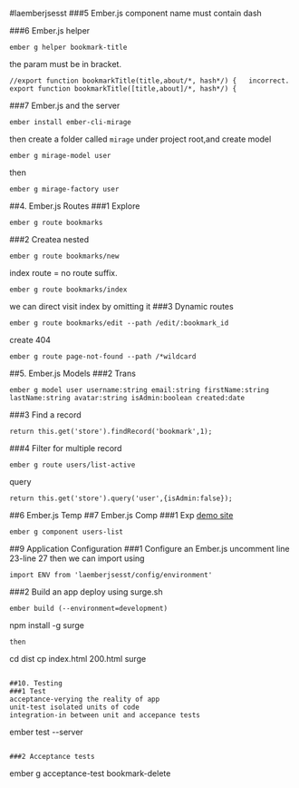 #laemberjsesst
###5 Ember.js component
name must contain dash

###6 Ember.js helper
```
ember g helper bookmark-title
```
the param must be in bracket.
```
//export function bookmarkTitle(title,about/*, hash*/) {   incorrect.
export function bookmarkTitle([title,about]/*, hash*/) {
```
###7 Ember.js and the server
```
ember install ember-cli-mirage
```
then create a folder called `mirage` under project root,and create model
```
ember g mirage-model user
```
then
```
ember g mirage-factory user
```

##4. Ember.js Routes
###1 Explore
```
ember g route bookmarks
```
###2 Createa nested
```
ember g route bookmarks/new
```
index route = no route suffix.
```
ember g route bookmarks/index
```
we can direct visit index by omitting it
###3 Dynamic routes
```
ember g route bookmarks/edit --path /edit/:bookmark_id
```
create 404
```
ember g route page-not-found --path /*wildcard
```
##5. Ember.js Models
###2 Trans
```
ember g model user username:string email:string firstName:string lastName:string avatar:string isAdmin:boolean created:date
```
###3 Find a record
```
return this.get('store').findRecord('bookmark',1);
```
###4 Filter for multiple record
```
ember g route users/list-active
```
query
```
return this.get('store').query('user',{isAdmin:false});
```

##6 Ember.js Temp
##7 Ember.js Comp
###1 Exp
[demo site](http://indexiatech.github.io/ember-components)
```
ember g component users-list
```
##9 Application Configuration
###1 Configure an Ember.js 
uncomment
line 23-line 27
then we can import using
```
import ENV from 'laemberjsesst/config/environment'
```

###2 Build an app
deploy using surge.sh
```
ember build (--environment=development)
```
npm install -g surge
```
then
```
cd dist
cp index.html 200.html
surge
```

##10. Testing
###1 Test
acceptance-verying the reality of app  
unit-test isolated units of code  
integration-in between unit and accepance tests

```
ember test --server
```

###2 Acceptance tests
```
ember g acceptance-test bookmark-delete
```
